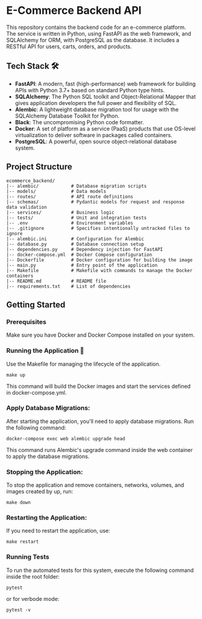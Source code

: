 # E-Commerce Backend API

This repository contains the backend code for an e-commerce platform. The service is written in Python, using FastAPI as the web framework, and SQLAlchemy for ORM, with PostgreSQL as the database. It includes a RESTful API for users, carts, orders, and products.

## Tech Stack 🛠️

- **FastAPI**: A modern, fast (high-performance) web framework for building APIs with Python 3.7+ based on standard Python type hints.
- **SQLAlchemy**: The Python SQL toolkit and Object-Relational Mapper that gives application developers the full power and flexibility of SQL.
- **Alembic**: A lightweight database migration tool for usage with the SQLAlchemy Database Toolkit for Python.
- **Black**: The uncompromising Python code formatter.
- **Docker**: A set of platform as a service (PaaS) products that use OS-level virtualization to deliver software in packages called containers.
- **PostgreSQL**: A powerful, open source object-relational database system.

## Project Structure

```plaintext
ecommerce_backend/
|-- alembic/            # Database migration scripts
|-- models/             # Data models
|-- routes/             # API route definitions
|-- schemas/            # Pydantic models for request and response data validation
|-- services/           # Business logic
|-- tests/              # Unit and integration tests
|-- .env                # Environment variables
|-- .gitignore          # Specifies intentionally untracked files to ignore
|-- alembic.ini         # Configuration for Alembic
|-- database.py         # Database connection setup
|-- dependencies.py     # Dependency injection for FastAPI
|-- docker-compose.yml  # Docker Compose configuration
|-- Dockerfile          # Docker configuration for building the image
|-- main.py             # Entry point of the application
|-- Makefile            # Makefile with commands to manage the Docker containers
|-- README.md           # README file
|-- requirements.txt    # List of dependencies
```

## Getting Started
### Prerequisites
Make sure you have Docker and Docker Compose installed on your system.

### Running the Application 🚀
Use the Makefile for managing the lifecycle of the application.

```
make up
```

This command will build the Docker images and start the services defined in docker-compose.yml.

### Apply Database Migrations:

After starting the application, you'll need to apply database migrations. Run the following command:

```
docker-compose exec web alembic upgrade head
```

This command runs Alembic's upgrade command inside the web container to apply the database migrations.

### Stopping the Application:

To stop the application and remove containers, networks, volumes, and images created by up, run:

```
make down
```

### Restarting the Application:

If you need to restart the application, use:

```
make restart
```

### Running Tests
To run the automated tests for this system, execute the following command inside the root folder:

```
pytest
```

or for verbode mode:

```
pytest -v
```
